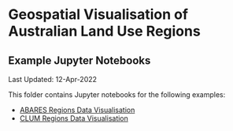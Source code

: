 # Geospatial Visualisation of Australian Land Use Regions
## Example Jupyter Notebooks

Last Updated: 12-Apr-2022

This folder contains Jupyter notebooks for the following examples:
- [ABARES Regions Data Visualisation](ABARESRegions-VisualisationExample.ipynb)
- [CLUM Regions Data Visualisation](CLUMRegions-VisualisationExample.ipynb)

